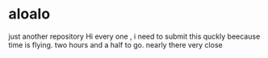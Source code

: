 # aloalo
just another repository
Hi every one , i need to submit this quckly beecause time is flying.
two hours and a half to go.
nearly there
very close
